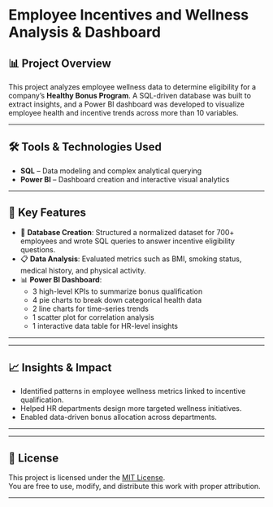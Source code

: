 #  Employee Incentives and Wellness Analysis & Dashboard

## 📊 Project Overview  
This project analyzes employee wellness data to determine eligibility for a company’s **Healthy Bonus Program**. A SQL-driven database was built to extract insights, and a Power BI dashboard was developed to visualize employee health and incentive trends across more than 10 variables.

---

## 🛠 Tools & Technologies Used
- **SQL** – Data modeling and complex analytical querying  
- **Power BI** – Dashboard creation and interactive visual analytics

---

## 🎯 Key Features

- 🔧 **Database Creation**: Structured a normalized dataset for 700+ employees and wrote SQL queries to answer incentive eligibility questions.
- 📋 **Data Analysis**: Evaluated metrics such as BMI, smoking status, medical history, and physical activity.
- 📊 **Power BI Dashboard**:
  - 3 high-level KPIs to summarize bonus qualification
  - 4 pie charts to break down categorical health data
  - 2 line charts for time-series trends
  - 1 scatter plot for correlation analysis
  - 1 interactive data table for HR-level insights

---



---

## 📈 Insights & Impact

- Identified patterns in employee wellness metrics linked to incentive qualification.
- Helped HR departments design more targeted wellness initiatives.
- Enabled data-driven bonus allocation across departments.

---

---

## 📄 License

This project is licensed under the [MIT License](LICENSE).  
You are free to use, modify, and distribute this work with proper attribution.

---


